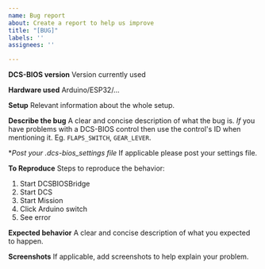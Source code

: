```yaml
---
name: Bug report
about: Create a report to help us improve
title: "[BUG]"
labels: ''
assignees: ''

---
```


**DCS-BIOS version**
Version currently used

**Hardware used**
Arduino/ESP32/...

**Setup**
Relevant information about the whole setup.

**Describe the bug**
A clear and concise description of what the bug is. *If* you have problems with a DCS-BIOS control then use the control's ID when mentioning it. Eg. ```FLAPS_SWITCH```, ```GEAR_LEVER```.

**Post your *.dcs-bios_settings file**
If applicable please post your settings file.

**To Reproduce**
Steps to reproduce the behavior:
1. Start DCSBIOSBridge
2. Start DCS
3. Start Mission
4. Click Arduino switch
5. See error

**Expected behavior**
A clear and concise description of what you expected to happen.

**Screenshots**
If applicable, add screenshots to help explain your problem.

